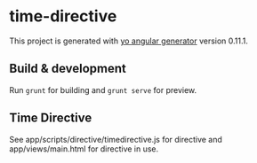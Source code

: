 # time-directive

This project is generated with [yo angular generator](https://github.com/yeoman/generator-angular)
version 0.11.1.

## Build & development

Run `grunt` for building and `grunt serve` for preview.

## Time Directive

See app/scripts/directive/timedirective.js for directive and app/views/main.html for directive in use.
